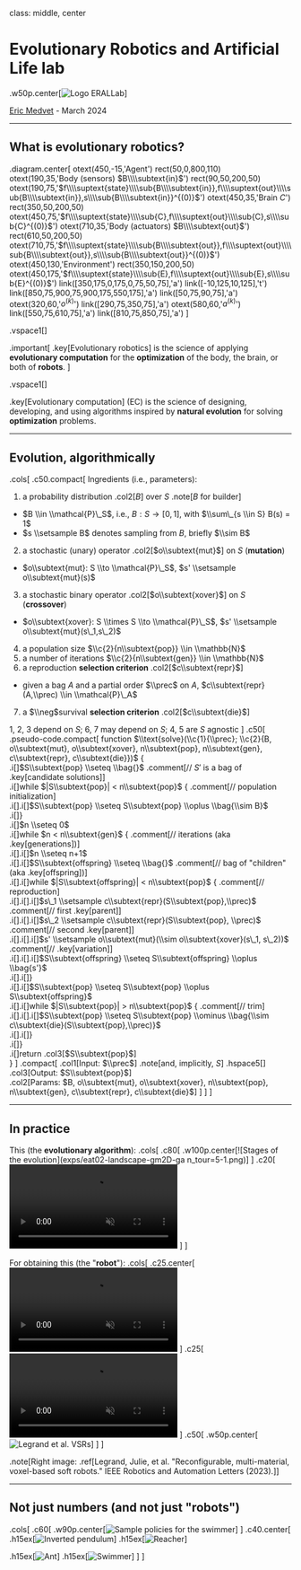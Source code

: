 class: middle, center

# Evolutionary Robotics and Artificial Life lab

.w50p.center[![Logo ERALLab](images/erallab-logo.png)]

[Eric Medvet](http://medvet.inginf.units.it/) - March 2024

---

## What is evolutionary robotics?

.diagram.center[
otext(450,-15,'Agent')
rect(50,0,800,110)
otext(190,35,'Body (sensors) $B\\\\subtext{in}$')
rect(90,50,200,50)
otext(190,75,'$f\\\\suptext{state}\\\\sub{B\\\\subtext{in}},f\\\\suptext{out}\\\\sub{B\\\\subtext{in}},s\\\\sub{B\\\\subtext{in}}^{(0)}$')
otext(450,35,'Brain $C$')
rect(350,50,200,50)
otext(450,75,'$f\\\\suptext{state}\\\\sub{C},f\\\\suptext{out}\\\\sub{C},s\\\\sub{C}^{(0)}$')
otext(710,35,'Body (actuators) $B\\\\subtext{out}$')
rect(610,50,200,50)
otext(710,75,'$f\\\\suptext{state}\\\\sub{B\\\\subtext{out}},f\\\\suptext{out}\\\\sub{B\\\\subtext{out}},s\\\\sub{B\\\\subtext{out}}^{(0)}$')
otext(450,130,'Environment')
rect(350,150,200,50)
otext(450,175,'$f\\\\suptext{state}\\\\sub{E},f\\\\suptext{out}\\\\sub{E},s\\\\sub{E}^{(0)}$')
link([350,175,0,175,0,75,50,75],'a')
link([-10,125,10,125],'t')
link([850,75,900,75,900,175,550,175],'a')
link([50,75,90,75],'a')
otext(320,60,'$o^{(k)}$')
link([290,75,350,75],'a')
otext(580,60,'$a^{(k)}$')
link([550,75,610,75],'a')
link([810,75,850,75],'a')
]

.vspace1[]

.important[
.key[Evolutionary robotics] is the science of applying **evolutionary computation** for the **optimization** of the body, the brain, or both of **robots**.
]

.vspace1[]

.key[Evolutionary computation] (EC) is the science of designing, developing, and using algorithms inspired by **natural evolution** for solving **optimization** problems.

---

## Evolution, algorithmically

.cols[
.c50.compact[
Ingredients (i.e., parameters):
1. a probability distribution .col2[$B$] over $S$ .note[$B$ for builder]
  - $B \\in \\mathcal{P}\_S$, i.e., $B: S \to [0,1]$, with $\\sum\_{s \\in S} B(s) = 1$
  - $s \\setsample B$ denotes sampling from $B$, briefly $\\sim B$
2. a stochastic (unary) operator .col2[$o\\subtext{mut}$] on $S$ (**mutation**)
  - $o\\subtext{mut}: S \\to \\mathcal{P}\_S$, $s' \\setsample o\\subtext{mut}(s)$
3. a stochastic binary operator .col2[$o\\subtext{xover}$] on $S$ (**crossover**)
  - $o\\subtext{xover}: S \\times S \\to \\mathcal{P}\_S$, $s' \\setsample o\\subtext{mut}(s\_1,s\_2)$
4. a population size $\\c{2}{n\\subtext{pop}} \\in \\mathbb{N}$
5. a number of iterations $\\c{2}{n\\subtext{gen}} \\in \\mathbb{N}$
6. a reproduction **selection criterion** .col2[$c\\subtext{repr}$]
  - given a bag $A$ and a partial order $\\prec$ on $A$, $c\\subtext{repr}(A,\\prec) \\in \\mathcal{P}\_A$
7. a $\\neg$survival **selection criterion** .col2[$c\\subtext{die}$]

1, 2, 3 depend on $S$; 6, 7 may depend on $S$; 4, 5 are $S$ agnostic
]
.c50[
.pseudo-code.compact[
function $\\text{solve}(\\c{1}{\\prec}; \\c{2}{B, o\\subtext{mut}, o\\subtext{xover}, n\\subtext{pop}, n\\subtext{gen}, c\\subtext{repr}, c\\subtext{die}})$ {  
.i[]$S\\subtext{pop} \\seteq \\bag{}$ .comment[// $S'$ is a bag of .key[candidate solutions]]   
.i[]while $|S\\subtext{pop}| < n\\subtext{pop}$ { .comment[// population initialization]  
.i[].i[]$S\\subtext{pop} \\seteq S\\subtext{pop} \\oplus \\bag{\\sim B}$  
.i[]}  
.i[]$n \\seteq 0$  
.i[]while $n < n\\subtext{gen}$ { .comment[// iterations (aka .key[generations])]  
.i[].i[]$n \\seteq n+1$  
.i[].i[]$S\\subtext{offspring} \\seteq \\bag{}$ .comment[// bag of "children" (aka .key[offspring])]  
.i[].i[]while $|S\\subtext{offspring}| < n\\subtext{pop}$ { .comment[// reproduction]  
.i[].i[].i[]$s\_1 \\setsample c\\subtext{repr}(S\\subtext{pop},\\prec)$ .comment[// first .key[parent]]  
.i[].i[].i[]$s\_2 \\setsample c\\subtext{repr}(S\\subtext{pop}, \\prec)$ .comment[// second .key[parent]]  
.i[].i[].i[]$s' \\setsample o\\subtext{mut}(\\sim o\\subtext{xover}(s\_1, s\_2))$ .comment[// .key[variation]]  
.i[].i[].i[]$S\\subtext{offspring} \\seteq S\\subtext{offspring} \\oplus \\bag{s'}$  
.i[].i[]}  
.i[].i[]$S\\subtext{pop} \\seteq S\\subtext{pop} \\oplus S\\subtext{offspring}$  
.i[].i[]while $|S\\subtext{pop}| > n\\subtext{pop}$ { .comment[// trim]  
.i[].i[].i[]$S\\subtext{pop} \\seteq S\\subtext{pop} \\ominus \\bag{\\sim c\\subtext{die}(S\\subtext{pop},\\prec)}$  
.i[].i[]}  
.i[]}  
.i[]return .col3[$S\\subtext{pop}$]  
}
]
.compact[
.col1[Input: $\\prec$] .note[and, implicitly, $S$] .hspace5[] .col3[Output: $S\\subtext{pop}$]  
.col2[Params: $B, o\\subtext{mut}, o\\subtext{xover}, n\\subtext{pop}, n\\subtext{gen}, c\\subtext{repr}, c\\subtext{die}$]
]
]
]

---

## In practice

This (the **evolutionary algorithm**):
.cols[
.c80[
.w100p.center[![Stages of the evolution](exps/eat02-landscape-gm2D-ga n_tour=5-1.png)]
]
.c20[
<video autoplay muted loop><source src="exps/eat02-landscape-gm2D-ga n_tour=5-1.mp4" type="video/mp4"/></video>
]
]

For obtaining this (the "**robot**"):
.cols[
.c25.center[
<video autoplay muted loop><source src="images/imitation-ga-1-001.mp4" type="video/mp4"/></video>
]
.c25[
<video autoplay muted loop><source src="images/imitation-gp-1-001.mp4" type="video/mp4"/></video>
]
.c50[
.w50p.center[![Legrand et al. VSRs](images/legrand-vsrs.gif)]
]
]

.note[Right image: .ref[Legrand, Julie, et al. "Reconfigurable, multi-material, voxel-based soft robots." IEEE Robotics and Automation Letters (2023).]]

---

## Not just numbers (and not just "robots")

.cols[
.c60[
.w90p.center[![Sample policies for the swimmer](images/paper-fig-interp-results-policies.png)]
]
.c40.center[
.h15ex[![Inverted pendulum](images/inverted_pendulum.gif)]
.h15ex[![Reacher](images/reacher.gif)]

.h15ex[![Ant](images/ant.gif)]
.h15ex[![Swimmer](images/swimmer.gif)]
]
]

